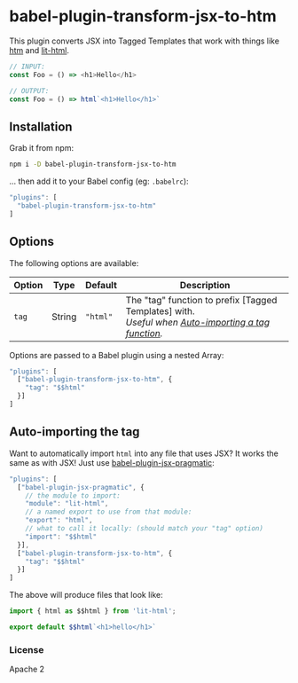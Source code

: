 # babel-plugin-transform-jsx-to-htm

This plugin converts JSX into Tagged Templates that work with things like [htm] and [lit-html].

```js
// INPUT:
const Foo = () => <h1>Hello</h1>

// OUTPUT:
const Foo = () => html`<h1>Hello</h1>`
```

## Installation

Grab it from npm:

```sh
npm i -D babel-plugin-transform-jsx-to-htm
```

... then add it to your Babel config (eg: `.babelrc`):

```js
"plugins": [
  "babel-plugin-transform-jsx-to-htm"
]
```

## Options

The following options are available:

| Option | Type    | Default  | Description
|--------|---------|----------|------------
| `tag`  | String  | `"html"` | The "tag" function to prefix [Tagged Templates] with.<br> _Useful when [Auto-importing a tag function](#auto-importing-the-tag)._

Options are passed to a Babel plugin using a nested Array:

```js
"plugins": [
  ["babel-plugin-transform-jsx-to-htm", {
    "tag": "$$html"
  }]
]
```

## Auto-importing the tag

Want to automatically import `html` into any file that uses JSX?  It works the same as with JSX!
Just use [babel-plugin-jsx-pragmatic]:

```js
"plugins": [
  ["babel-plugin-jsx-pragmatic", {
    // the module to import:
    "module": "lit-html",
    // a named export to use from that module:
    "export": "html",
    // what to call it locally: (should match your "tag" option)
    "import": "$$html"
  }],
  ["babel-plugin-transform-jsx-to-htm", {
    "tag": "$$html"
  }]
]
```

The above will produce files that look like:

```js
import { html as $$html } from 'lit-html';

export default $$html`<h1>hello</h1>`
```

### License

Apache 2

[htm]: https://github.com/developit/htm
[lit-html]: https://github.com/polymer/lit-html
[babel-plugin-jsx-pragmatic]: https://github.com/jmm/babel-plugin-jsx-pragmatic
